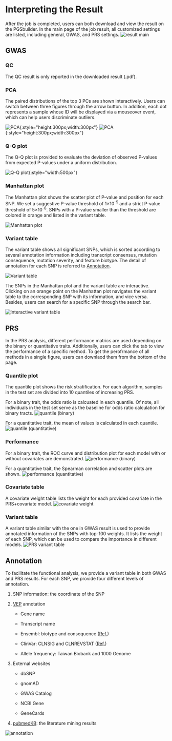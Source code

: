 # Interpreting the Result

After the job is completed, users can both download and view the result on the PGSbuilder. In the main page of the job result, all customized settings are listed, including general, GWAS, and PRS settings.
![result main](images/result_main.png)

## GWAS
### QC
The QC result is only reported in the downloaded result (.pdf).

### PCA
The paired distributions of the top 3 PCs are shown interactively. Users can switch between three figures through the arrow button. In addition, each dot represents a sample whose ID will be displayed via a mouseover event, which can help users discriminate outliers.

![PCA](images/pca1.png){:style="height:300px;width:300px"}
![PCA](images/pca2.png){:style="height:300px;width:300px"}

### Q-Q plot
The Q-Q plot is provided to evaluate the deviation of observed P-values from expected P-values under a uniform distribution.

![Q-Q plot](images/qqplot.png){:style="width:500px"}

### Manhattan plot
The Manhattan plot shows the scatter plot of P-value and position for each SNP. We set a suggestive P-value threshold of 1×10<sup>-5</sup> and a strict P-value threshold of 5×10<sup>-8</sup>. SNPs with a P-value smaller than the threshold are colored in orange and listed in the variant table.

![Manhattan plot](images/manhattan.png)

### Variant table
The variant table shows all significant SNPs, which is sorted according to several annotation information including transcript consensus, mutation consequence, mutation severity, and feature biotype. The detail of annotation for each SNP is referred to [Annotation](#annotation).

![Variant table](images/variant_table.png)

The SNPs in the Manhattan plot and the variant table are interactive. Clicking on an orange point on the Manhattan plot navigates the variant table to the corresponding SNP with its information, and vice versa. Besides, users can search for a specific SNP through the search bar.

![Interactive variant table](images/interactive_variant_table.png)

## PRS
In the PRS analysis, different performance matrics are used depending on the binary or quantitative traits. Additionally, users can click the tab to view the performance of a specific method. To get the perofrmance of all methods in a single figure, users can downlaod them from the bottom of the page.

### Quantile plot
The quantile plot shows the risk stratification. For each algorithm, samples in the test set are divided into 10 quantiles of increasing PRS. 

For a binary trait, the odds ratio is calcuated in each quantile. Of note, all individuals in the test set serve as the baseline for odds ratio calculation for binary tracts.
![quantile (binary)](images/clf_quantile.png)

For a quantitative trait, the mean of values is calculated in each quantile.
![quantile (quantitative)](images/reg_quantile.png)

### Performance
For a binary trait, the ROC curve and distribution plot for each model with or without covariates are demonstrated.
![performance (binary)](images/clf_perform.png)

For a quantitative trait, the Spearman correlation and scatter plots are shown.
![performance (quantitative)](images/reg_perform.png)

### Covariate table
A covariate weight table lists the weight for each provided covariate in the PRS+covariate model.
![covariate weight](images/covariate_weight.png)

### Variant table
A variant table similar with the one in GWAS result is used to provide annotated information of the SNPs with top-100 weights. It lists the weight of each SNP, which can be used to compare the importance in different models.
![PRS variant table](images/prs_variant_table.png)

## Annotation
To facilitate the functional analysis, we provide a variant table in both GWAS and PRS results. For each SNP, we provide four different levels of annotation.

1. SNP information: the coordinate of the SNP

2. [VEP](https://doi.org/10.1186/s13059-016-0974-4) annotation

      - Gene name

      - Transcript name

      - Ensembl: biotype and consequence ([Ref.](https://m.ensembl.org/info/genome/variation/prediction/predicted_data.html))

      - ClinVar: CLNSIG and CLNREVSTAT ([Ref.](https://www.ncbi.nlm.nih.gov/clinvar/docs/clinsig/))

      - Allele frequency: Taiwan Biobank and 1000 Genome

3. External websites

      - dbSNP

      - gnomAD

      - GWAS Catalog

      - NCBI Gene

      - GeneCards

4. [pubmedKB](https://doi.org/10.1093/nar/gkac310): the literature mining results

![annotation](images/annotation.png)